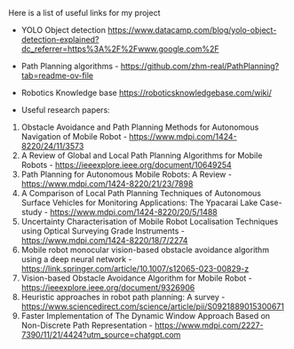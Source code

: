 Here is a list of useful links for my project

- YOLO Object detection https://www.datacamp.com/blog/yolo-object-detection-explained?dc_referrer=https%3A%2F%2Fwww.google.com%2F
- Path Planning algorithms - https://github.com/zhm-real/PathPlanning?tab=readme-ov-file
- Robotics Knowledge base https://roboticsknowledgebase.com/wiki/

- Useful research papers:
1. Obstacle Avoidance and Path Planning Methods for Autonomous Navigation of Mobile Robot - https://www.mdpi.com/1424-8220/24/11/3573
2. A Review of Global and Local Path Planning Algorithms for Mobile Robots - https://ieeexplore.ieee.org/document/10649254
3. Path Planning for Autonomous Mobile Robots: A Review - https://www.mdpi.com/1424-8220/21/23/7898
4. A Comparison of Local Path Planning Techniques of Autonomous Surface Vehicles for Monitoring Applications: The Ypacarai Lake Case-study - https://www.mdpi.com/1424-8220/20/5/1488
5. Uncertainty Characterisation of Mobile Robot Localisation Techniques using Optical Surveying Grade Instruments - https://www.mdpi.com/1424-8220/18/7/2274
6. Mobile robot monocular vision-based obstacle avoidance algorithm using a deep neural network - https://link.springer.com/article/10.1007/s12065-023-00829-z
7. Vision-based Obstacle Avoidance Algorithm for Mobile Robot - https://ieeexplore.ieee.org/document/9326906
8. Heuristic approaches in robot path planning: A survey - https://www.sciencedirect.com/science/article/pii/S0921889015300671
9. Faster Implementation of The Dynamic Window Approach Based on Non-Discrete Path Representation - https://www.mdpi.com/2227-7390/11/21/4424?utm_source=chatgpt.com
